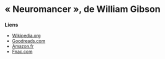 # « Neuromancer », de William Gibson

### Liens

- [Wikipedia.org](https://en.wikipedia.org/wiki/Neuromancer)
- [Goodreads.com](https://www.goodreads.com/book/show/22328.Neuromancer)
- [Amazon.fr](http://www.amazon.fr/dp/0441569595)
- [Fnac.com](http://livre.fnac.com/a954440/W-Gibson-Neuromancer)
